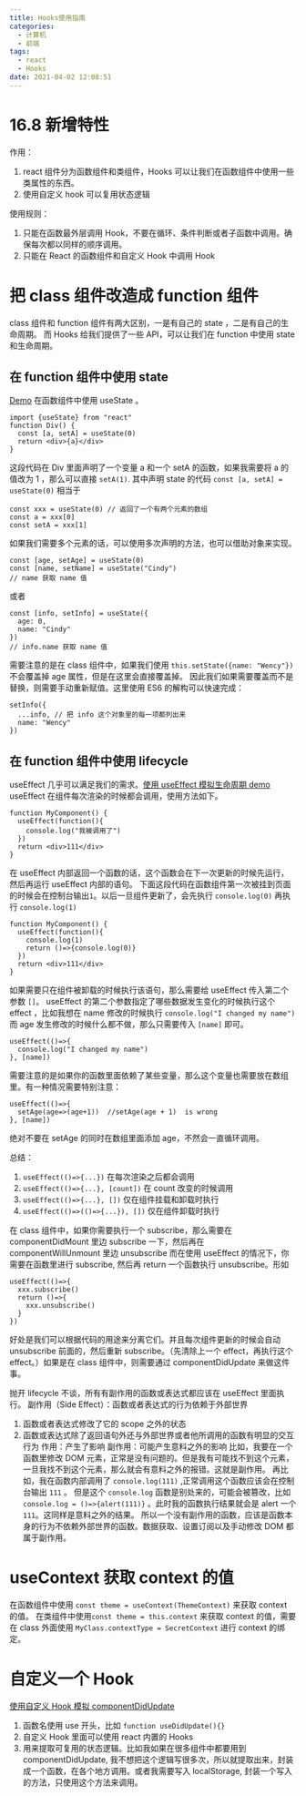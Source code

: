 ```yaml
---
title: Hooks使用指南
categories:
  - 计算机
  - 前端
tags:
  - react
  - Hooks
date: 2021-04-02 12:08:51
---
```


# 16.8 新增特性
作用：
1. react 组件分为函数组件和类组件，Hooks 可以让我们在函数组件中使用一些类属性的东西。
2. 使用自定义 hook 可以复用状态逻辑

使用规则：
1. 只能在函数最外层调用 Hook，不要在循环、条件判断或者子函数中调用。确保每次都以同样的顺序调用。
2. 只能在 React 的函数组件和自定义 Hook 中调用 Hook

# 把 class 组件改造成 function 组件
class 组件和 function 组件有两大区别，一是有自己的 state ，二是有自己的生命周期。
而 Hooks 给我们提供了一些 API，可以让我们在 function 中使用 state 和生命周期。

## 在 function 组件中使用 state
[Demo](https://codesandbox.io/s/usestate-yvt0y?file=/src/App.js)
在函数组件中使用 useState 。
```
import {useState} from "react"
function Div() {
  const [a, setA] = useState(0)
  return <div>{a}</div>
}
```
这段代码在 Div 里面声明了一个变量 a 和一个 setA 的函数，如果我需要将 a 的值改为 1 ，那么可以直接 `setA(1)`. 
其中声明 state 的代码 `const [a, setA] = useState(0)` 相当于 
```
const xxx = useState(0) // 返回了一个有两个元素的数组
const a = xxx[0] 
const setA = xxx[1]
```
如果我们需要多个元素的话，可以使用多次声明的方法，也可以借助对象来实现。
```
const [age, setAge] = useState(0)
const [name, setName] = useState("Cindy")
// name 获取 name 值
```
或者
```
const [info, setInfo] = useState({
  age: 0,
  name: "Cindy"
})
// info.name 获取 name 值
```
需要注意的是在 class 组件中，如果我们使用 `this.setState({name: "Wency"})` 不会覆盖掉 age 属性，但是在这里会直接覆盖掉。
因此我们如果需要覆盖而不是替换，则需要手动重新赋值。这里使用 ES6 的解构可以快速完成：
```
setInfo({
  ...info, // 把 info 这个对象里的每一项都列出来
  name: "Wency"
})
```

## 在 function 组件中使用 lifecycle
useEffect 几乎可以满足我们的需求。[使用 useEffect 模拟生命周期 demo](https://codesandbox.io/s/useeffect-xxhcn?file=/src/App.js)
useEffect 在组件每次渲染的时候都会调用，使用方法如下。
```
function MyComponent() {
  useEffect(function(){
    console.log("我被调用了")
  })
  return <div>111</div>
}
```
在 useEffect 内部返回一个函数的话，这个函数会在下一次更新的时候先运行，然后再运行 useEffect 内部的语句。
下面这段代码在函数组件第一次被挂到页面的时候会在控制台输出`1`。以后一旦组件更新了，会先执行 `console.log(0)` 再执行 `console.log(1)`
```
function MyComponent() {
  useEffect(function(){
    console.log(1)
    return ()=>{console.log(0)}
  })
  return <div>111</div>
}
```
如果需要只在组件被卸载的时候执行该语句，那么需要给 useEffect 传入第二个参数 `[]`。
useEffect 的第二个参数指定了哪些数据发生变化的时候执行这个 effect ，比如我想在 name 修改的时候执行 `console.log("I changed my name")` 而 age 发生修改的时候什么都不做，那么只需要传入 `[name]` 即可。
```
useEffect(()=>{
  console.log("I changed my name")
}, [name])
```
需要注意的是如果你的函数里面依赖了某些变量，那么这个变量也需要放在数组里。有一种情况需要特别注意：
```
useEffect(()=>{
  setAge(age=>(age+1))  //setAge(age + 1)  is wrong
}, [name])
```
绝对不要在 setAge 的同时在数组里面添加 age，不然会一直循环调用。

总结：
1. `useEffect(()=>{...})` 在每次渲染之后都会调用
2. `useEffect(()=>{...}, [count])` 在 count 改变的时候调用
3. `useEffect(()=>{...}, [])` 仅在组件挂载和卸载时执行
4. `useEffect(()=>(()=>{...}), [])` 仅在组件卸载时执行

在 class 组件中，如果你需要执行一个 subscribe，那么需要在 componentDidMount 里边 subscribe 一下，然后再在 componentWillUnmount 里边 unsubscribe
而在使用 useEffect 的情况下，你需要在函数里进行 subscribe, 然后再  return 一个函数执行 unsubscribe。形如
```
useEffect(()=>{
  xxx.subscribe()
  return ()=>{
    xxx.unsubscribe()
  }
})
```
好处是我们可以根据代码的用途来分离它们。并且每次组件更新的时候会自动 unsubscribe 前面的，然后重新 subscribe。（先清除上一个 effect，再执行这个 effect。）如果是在 class 组件中，则需要通过 componentDidUpdate 来做这件事。

抛开 lifecycle 不谈，所有有副作用的函数或表达式都应该在 useEffect 里面执行。
副作用（Side Effect）：函数或者表达式的行为依赖于外部世界
1. 函数或者表达式修改了它的 scope 之外的状态
2. 函数或表达式除了返回语句外还与外部世界或者他所调用的函数有明显的交互行为
作用：产生了影响
副作用：可能产生意料之外的影响
比如，我要在一个函数里修改 DOM 元素，正常是没有问题的。但是我有可能找不到这个元素，一旦我找不到这个元素，那么就会有意料之外的报错。这就是副作用。
再比如，我在函数内部调用了 `console.log(111)` ,正常调用这个函数应该会在控制台输出 `111` 。 但是这个 `console.log` 函数是别处来的，可能会被篡改，比如 `console.log = ()=>{alert(111)}` 。此时我的函数执行结果就会是 alert 一个 `111`。这同样是意料之外的结果。
所以一个没有副作用的函数，应该是函数本身的行为不依赖外部世界的函数。数据获取、设置订阅以及手动修改 DOM 都属于副作用。

# useContext 获取 context 的值
在函数组件中使用 `const theme = useContext(ThemeContext)` 来获取 context 的值。
在类组件中使用`const theme = this.context` 来获取 context 的值，需要在 class 外面使用 `MyClass.contextType = SecretContext` 进行 context 的绑定。

# 自定义一个 Hook
[使用自定义 Hook 模拟 componentDidUpdate](https://codesandbox.io/s/zidingyihook-ui7ug?file=/src/App.js)
1. 函数名使用 use 开头，比如 `function useDidUpdate(){}`
2. 自定义 Hook 里面可以使用 react 内置的 Hooks
3. 用来提取可复用的状态逻辑。比如我如果在很多组件中都要用到 componentDidUpdate, 我不想把这个逻辑写很多次，所以就提取出来，封装成一个函数，在各个地方调用。或者我需要写入 localStorage, 封装一个写入的方法，只使用这个方法来调用。

